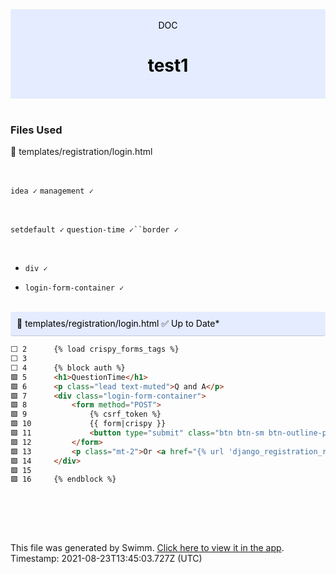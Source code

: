 <div align="center" style="background-color: #e5ecff; color: black"><br/><div>DOC</div><h1>test1</h1><br/></div>
<br/>

### Files Used
📄 templates/registration/login.html


<br/>

`idea ✓` `management ✓`

<br/>

`setdefault ✓` `question-time ✓``border ✓`

<br/>

*   `div ✓`
    
*   `login-form-container ✓`

<br/>

<div style="background: #e5ecff; padding: 10px 10px 10px 10px; border-bottom: 1px solid #c1c7d0; border-radius: 4px; color: black">    📄 templates/registration/login.html ✅ Up to Date*

   </div>

```html
⬜ 2      {% load crispy_forms_tags %}
⬜ 3      
⬜ 4      {% block auth %}
🟩 5      <h1>QuestionTime</h1>
🟩 6      <p class="lead text-muted">Q and A</p>
🟩 7      <div class="login-form-container">
🟩 8          <form method="POST">
🟩 9              {% csrf_token %}
🟩 10             {{ form|crispy }}
🟩 11             <button type="submit" class="btn btn-sm btn-outline-primary">Login</button>
🟩 12         </form>
🟩 13         <p class="mt-2">Or <a href="{% url 'django_registration_register' %}">Create an Account</a></p>
🟩 14     </div>
🟩 15     
🟩 16     {% endblock %}
```
<br/>

<br/><br/>

This file was generated by Swimm. [Click here to view it in the app](http://localhost:5000/#/repos/U0sVB7lC9at5XPOW1TBW/docs/noxRMNw8L37GYV6RyfOc). Timestamp: 2021-08-23T13:45:03.727Z (UTC)